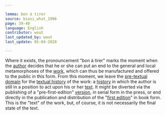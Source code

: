 ```yaml
---

lemma: bon à tirer
source: biasi_what_1996
page: 39-40
language: English
contributor: wout
last_updated_by: wout
last_update: 05-04-2020

---
```


Where it exists, the pronouncement "bon à tirer" marks the moment when the [author](author.html) decides that he or she can put an end to the general and local metamorphoses of the [work](work.html), which can thus be manufactured and offered to the public in this form. From this moment, we leave the [pre-textual domain](avantTexteStage) for the [textual history](textStage.html) of the work: a [history](history.html) in which the author is still in a position to act upon his or her [text](text.html). It might be diverted via the publishing of a "pre-first-edition" [version](version.html), in serial form in the press, or end directly in the publication and distribution of the "[first edition](editionFirst.html)" in book form. This is the "text" of the work, but, of course, it is not necessarily the final state of the text.
